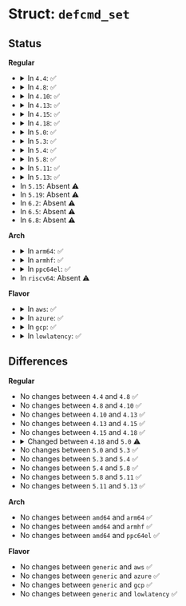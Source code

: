 # Struct: <code>defcmd_set</code>

## Status
<b>Regular</b>
<ul>
<li>
<details>
<summary>In <code>4.4</code>: ✅</summary>

```c
struct defcmd_set {
    int count;
    int usable;
    char *name;
    char *usage;
    char *help;
    char **command;
};
```
</details>
</li>
<li>
<details>
<summary>In <code>4.8</code>: ✅</summary>

```c
struct defcmd_set {
    int count;
    int usable;
    char *name;
    char *usage;
    char *help;
    char **command;
};
```
</details>
</li>
<li>
<details>
<summary>In <code>4.10</code>: ✅</summary>

```c
struct defcmd_set {
    int count;
    int usable;
    char *name;
    char *usage;
    char *help;
    char **command;
};
```
</details>
</li>
<li>
<details>
<summary>In <code>4.13</code>: ✅</summary>

```c
struct defcmd_set {
    int count;
    int usable;
    char *name;
    char *usage;
    char *help;
    char **command;
};
```
</details>
</li>
<li>
<details>
<summary>In <code>4.15</code>: ✅</summary>

```c
struct defcmd_set {
    int count;
    int usable;
    char *name;
    char *usage;
    char *help;
    char **command;
};
```
</details>
</li>
<li>
<details>
<summary>In <code>4.18</code>: ✅</summary>

```c
struct defcmd_set {
    int count;
    int usable;
    char *name;
    char *usage;
    char *help;
    char **command;
};
```
</details>
</li>
<li>
<details>
<summary>In <code>5.0</code>: ✅</summary>

```c
struct defcmd_set {
    int count;
    bool usable;
    char *name;
    char *usage;
    char *help;
    char **command;
};
```
</details>
</li>
<li>
<details>
<summary>In <code>5.3</code>: ✅</summary>

```c
struct defcmd_set {
    int count;
    bool usable;
    char *name;
    char *usage;
    char *help;
    char **command;
};
```
</details>
</li>
<li>
<details>
<summary>In <code>5.4</code>: ✅</summary>

```c
struct defcmd_set {
    int count;
    bool usable;
    char *name;
    char *usage;
    char *help;
    char **command;
};
```
</details>
</li>
<li>
<details>
<summary>In <code>5.8</code>: ✅</summary>

```c
struct defcmd_set {
    int count;
    bool usable;
    char *name;
    char *usage;
    char *help;
    char **command;
};
```
</details>
</li>
<li>
<details>
<summary>In <code>5.11</code>: ✅</summary>

```c
struct defcmd_set {
    int count;
    bool usable;
    char *name;
    char *usage;
    char *help;
    char **command;
};
```
</details>
</li>
<li>
<details>
<summary>In <code>5.13</code>: ✅</summary>

```c
struct defcmd_set {
    int count;
    bool usable;
    char *name;
    char *usage;
    char *help;
    char **command;
};
```
</details>
</li>
<li>
In <code>5.15</code>: Absent ⚠️
</li>
<li>
In <code>5.19</code>: Absent ⚠️
</li>
<li>
In <code>6.2</code>: Absent ⚠️
</li>
<li>
In <code>6.5</code>: Absent ⚠️
</li>
<li>
In <code>6.8</code>: Absent ⚠️
</li>
</ul>
<b>Arch</b>
<ul>
<li>
<details>
<summary>In <code>arm64</code>: ✅</summary>

```c
struct defcmd_set {
    int count;
    bool usable;
    char *name;
    char *usage;
    char *help;
    char **command;
};
```
</details>
</li>
<li>
<details>
<summary>In <code>armhf</code>: ✅</summary>

```c
struct defcmd_set {
    int count;
    bool usable;
    char *name;
    char *usage;
    char *help;
    char **command;
};
```
</details>
</li>
<li>
<details>
<summary>In <code>ppc64el</code>: ✅</summary>

```c
struct defcmd_set {
    int count;
    bool usable;
    char *name;
    char *usage;
    char *help;
    char **command;
};
```
</details>
</li>
<li>
In <code>riscv64</code>: Absent ⚠️
</li>
</ul>
<b>Flavor</b>
<ul>
<li>
<details>
<summary>In <code>aws</code>: ✅</summary>

```c
struct defcmd_set {
    int count;
    bool usable;
    char *name;
    char *usage;
    char *help;
    char **command;
};
```
</details>
</li>
<li>
<details>
<summary>In <code>azure</code>: ✅</summary>

```c
struct defcmd_set {
    int count;
    bool usable;
    char *name;
    char *usage;
    char *help;
    char **command;
};
```
</details>
</li>
<li>
<details>
<summary>In <code>gcp</code>: ✅</summary>

```c
struct defcmd_set {
    int count;
    bool usable;
    char *name;
    char *usage;
    char *help;
    char **command;
};
```
</details>
</li>
<li>
<details>
<summary>In <code>lowlatency</code>: ✅</summary>

```c
struct defcmd_set {
    int count;
    bool usable;
    char *name;
    char *usage;
    char *help;
    char **command;
};
```
</details>
</li>
</ul>

## Differences
<b>Regular</b>
<ul>
<li>
No changes between <code>4.4</code> and <code>4.8</code> ✅
</li>
<li>
No changes between <code>4.8</code> and <code>4.10</code> ✅
</li>
<li>
No changes between <code>4.10</code> and <code>4.13</code> ✅
</li>
<li>
No changes between <code>4.13</code> and <code>4.15</code> ✅
</li>
<li>
No changes between <code>4.15</code> and <code>4.18</code> ✅
</li>
<li>
<details>
<summary>Changed between <code>4.18</code> and <code>5.0</code> ⚠️</summary>
<ul>
<li>
<b>Field type changed. </b>
<code>int usable</code> ➡️ <code>bool usable</code>
</li>
</ul>
</details>
</li>
<li>
No changes between <code>5.0</code> and <code>5.3</code> ✅
</li>
<li>
No changes between <code>5.3</code> and <code>5.4</code> ✅
</li>
<li>
No changes between <code>5.4</code> and <code>5.8</code> ✅
</li>
<li>
No changes between <code>5.8</code> and <code>5.11</code> ✅
</li>
<li>
No changes between <code>5.11</code> and <code>5.13</code> ✅
</li>
</ul>
<b>Arch</b>
<ul>
<li>
No changes between <code>amd64</code> and <code>arm64</code> ✅
</li>
<li>
No changes between <code>amd64</code> and <code>armhf</code> ✅
</li>
<li>
No changes between <code>amd64</code> and <code>ppc64el</code> ✅
</li>
</ul>
<b>Flavor</b>
<ul>
<li>
No changes between <code>generic</code> and <code>aws</code> ✅
</li>
<li>
No changes between <code>generic</code> and <code>azure</code> ✅
</li>
<li>
No changes between <code>generic</code> and <code>gcp</code> ✅
</li>
<li>
No changes between <code>generic</code> and <code>lowlatency</code> ✅
</li>
</ul>
